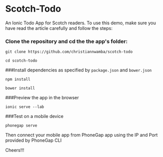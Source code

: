 Scotch-Todo
=====================

An Ionic Todo App for Scotch readers. To use this demo, make sure you have read the article carefully and follow the steps:


### Clone the repository and cd the the app's folder:
 ````
 git clone https://github.com/christiannwamba/scotch-todo
 ````
 
 ````
 cd scotch-todo
 ````
 

###Install dependencies as specified by `package.json` and `bower.json`

````
npm install
````
````
bower install
````

###Preview the app in the browser

````
ionic serve --lab
````

###Test on a mobile device

````
phonegap serve
````

Then connect your mobile app from PhoneGap app using the IP and Port provided by PhoneGap CLI

Cheers!!!